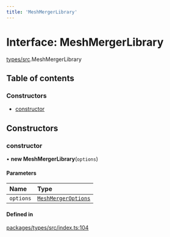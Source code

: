 ```yaml
---
title: 'MeshMergerLibrary'
---
```


# Interface: MeshMergerLibrary

[types/src](../modules/types_src).MeshMergerLibrary

## Table of contents

### Constructors

- [constructor](types_src.MeshMergerLibrary#constructor)

## Constructors

### constructor

• **new MeshMergerLibrary**(`options`)

#### Parameters

| Name | Type |
| :------ | :------ |
| `options` | [`MeshMergerOptions`](types_src.MeshMergerOptions) |

#### Defined in

[packages/types/src/index.ts:104](https://github.com/Urigo/graphql-mesh/blob/master/packages/types/src/index.ts#L104)
